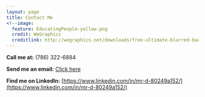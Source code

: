 ```yaml
---
layout: page
title: Contact Me
<!--image:
  feature: EducatingPeople-yellow.png
  credit: WeGraphics
  creditlink: http://wegraphics.net/downloads/free-ultimate-blurred-background-pack/ -->
---
```



**Call me at:** (786) 322-6884

**Send me an email:** <a markdown="0" href="mailto:dunieskiotano.trainer@gmail.com" class="btn">Click here</a>

**Find me on LinkedIn:** [https://www.linkedin.com/in/mr-d-80249a152/](https://www.linkedin.com/in/mr-d-80249a152/)



